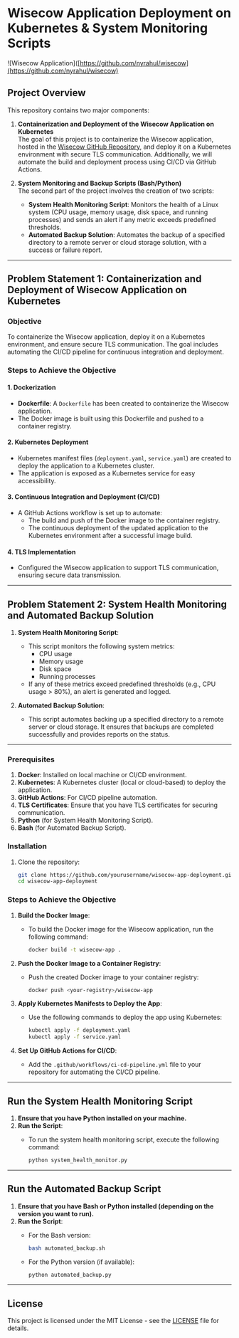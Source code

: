 # Wisecow Application Deployment on Kubernetes & System Monitoring Scripts

![Wisecow Application]([https://github.com/nyrahul/wisecow](https://github.com/nyrahul/wisecow)

## Project Overview

This repository contains two major components:

1. **Containerization and Deployment of the Wisecow Application on Kubernetes**  
   The goal of this project is to containerize the Wisecow application, hosted in the [Wisecow GitHub Repository](https://github.com/nyrahul/wisecow), and deploy it on a Kubernetes environment with secure TLS communication. Additionally, we will automate the build and deployment process using CI/CD via GitHub Actions.

2. **System Monitoring and Backup Scripts (Bash/Python)**  
   The second part of the project involves the creation of two scripts:
   - **System Health Monitoring Script**: Monitors the health of a Linux system (CPU usage, memory usage, disk space, and running processes) and sends an alert if any metric exceeds predefined thresholds.
   - **Automated Backup Solution**: Automates the backup of a specified directory to a remote server or cloud storage solution, with a success or failure report.

---

## Problem Statement 1: Containerization and Deployment of Wisecow Application on Kubernetes

### Objective

To containerize the Wisecow application, deploy it on a Kubernetes environment, and ensure secure TLS communication. The goal includes automating the CI/CD pipeline for continuous integration and deployment.

### Steps to Achieve the Objective

#### 1. Dockerization
- **Dockerfile**: A `Dockerfile` has been created to containerize the Wisecow application.
- The Docker image is built using this Dockerfile and pushed to a container registry.

#### 2. Kubernetes Deployment
- Kubernetes manifest files (`deployment.yaml`, `service.yaml`) are created to deploy the application to a Kubernetes cluster.
- The application is exposed as a Kubernetes service for easy accessibility.

#### 3. Continuous Integration and Deployment (CI/CD)
- A GitHub Actions workflow is set up to automate:
  - The build and push of the Docker image to the container registry.
  - The continuous deployment of the updated application to the Kubernetes environment after a successful image build.

#### 4. TLS Implementation
- Configured the Wisecow application to support TLS communication, ensuring secure data transmission.

---

## Problem Statement 2: System Health Monitoring and Automated Backup Solution

1. **System Health Monitoring Script**:
   - This script monitors the following system metrics:
     - CPU usage
     - Memory usage
     - Disk space
     - Running processes
   - If any of these metrics exceed predefined thresholds (e.g., CPU usage > 80%), an alert is generated and logged.

2. **Automated Backup Solution**:
   - This script automates backing up a specified directory to a remote server or cloud storage. It ensures that backups are completed successfully and provides reports on the status.

---

### Prerequisites

1. **Docker**: Installed on local machine or CI/CD environment.
2. **Kubernetes**: A Kubernetes cluster (local or cloud-based) to deploy the application.
3. **GitHub Actions**: For CI/CD pipeline automation.
4. **TLS Certificates**: Ensure that you have TLS certificates for securing communication.
5. **Python** (for System Health Monitoring Script).
6. **Bash** (for Automated Backup Script).

### Installation

1. Clone the repository:

   ```bash
   git clone https://github.com/yourusername/wisecow-app-deployment.git
   cd wisecow-app-deployment


### Steps to Achieve the Objective

1. **Build the Docker Image**:
   - To build the Docker image for the Wisecow application, run the following command:

     ```bash
     docker build -t wisecow-app .
     ```

2. **Push the Docker Image to a Container Registry**:
   - Push the created Docker image to your container registry:

     ```bash
     docker push <your-registry>/wisecow-app
     ```

3. **Apply Kubernetes Manifests to Deploy the App**:
   - Use the following commands to deploy the app using Kubernetes:

     ```bash
     kubectl apply -f deployment.yaml
     kubectl apply -f service.yaml
     ```

4. **Set Up GitHub Actions for CI/CD**:
   - Add the `.github/workflows/ci-cd-pipeline.yml` file to your repository for automating the CI/CD pipeline.

---

## Run the System Health Monitoring Script

1. **Ensure that you have Python installed on your machine.**
2. **Run the Script**:
   - To run the system health monitoring script, execute the following command:

     ```bash
     python system_health_monitor.py
     ```

---

## Run the Automated Backup Script

1. **Ensure that you have Bash or Python installed (depending on the version you want to run).**
2. **Run the Script**:
   - For the Bash version:

     ```bash
     bash automated_backup.sh
     ```

   - For the Python version (if available):

     ```bash
     python automated_backup.py
     ```

---

## License

This project is licensed under the MIT License - see the [LICENSE](LICENSE) file for details.
